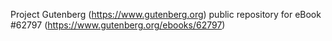 Project Gutenberg (https://www.gutenberg.org) public repository for eBook #62797 (https://www.gutenberg.org/ebooks/62797)

